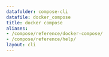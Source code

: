 ```yaml
---
datafolder: compose-cli
datafile: docker_compose
title: docker compose
aliases:
- /compose/reference/docker-compose/
- /compose/reference/help/
layout: cli
---
```


<!--
Sorry, but the contents of this page are automatically generated from
Docker's source code. If you want to suggest a change to the text that appears
here, you'll need to find the string by searching this repo:
https://github.com/docker/compose
-->
